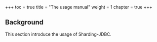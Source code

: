 +++
toc = true
title = "The usage manual"
weight = 1
chapter = true
+++

## Background

This section introduce the usage of Sharding-JDBC.

